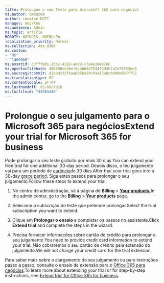 ```yaml
---
title: Prolongue o seu Teste para microsoft 365 para negócios
ms.author: cmcatee
author: cmcatee-MSFT
manager: mnirkhe
ms.audience: Admin
ms.topic: article
ROBOTS: NOINDEX, NOFOLLOW
localization_priority: Normal
ms.collection: Adm_O365
ms.custom:
- "95"
- "1400006"
ms.assetid: c3fffed1-33b2-4382-ae99-c3a4816497e6
ms.openlocfilehash: 458806ee36efdcab64d7544f0d3b7a7e7d753ee9
ms.sourcegitcommit: d1aad215f8aa636ba89c93a13a0c9d90e997f752
ms.translationtype: MT
ms.contentlocale: pt-PT
ms.lasthandoff: 05/06/2020
ms.locfileid: "44063448"
---
```

# <a name="extend-your-trial-for-microsoft-365-for-business"></a><span data-ttu-id="8f17c-102">Prolongue o seu julgamento para o Microsoft 365 para negócios</span><span class="sxs-lookup"><span data-stu-id="8f17c-102">Extend your trial for Microsoft 365 for business</span></span>

<span data-ttu-id="8f17c-103">Pode prolongar o seu teste gratuito por mais 30 dias.</span><span class="sxs-lookup"><span data-stu-id="8f17c-103">You can extend your free trial for one additional 30-day period.</span></span> <span data-ttu-id="8f17c-104">Depois disso, o teu julgamento vai para um período de [carência](https://docs.microsoft.com/alchemyinsights/grace-period-for-microsoft-365-free-trial)de 30 dias.</span><span class="sxs-lookup"><span data-stu-id="8f17c-104">After that your trial goes into a 30-day [grace period](https://docs.microsoft.com/alchemyinsights/grace-period-for-microsoft-365-free-trial).</span></span> <span data-ttu-id="8f17c-105">Siga estes passos para prolongar o seu julgamento:</span><span class="sxs-lookup"><span data-stu-id="8f17c-105">Follow these steps to extend your trial:</span></span>
  
1. <span data-ttu-id="8f17c-106">No centro de administração, vá à página de **Billing** \> **[Your products.](https://go.microsoft.com/fwlink/p/?linkid=842054)**</span><span class="sxs-lookup"><span data-stu-id="8f17c-106">In the admin center, go to the **Billing** \> **[Your products](https://go.microsoft.com/fwlink/p/?linkid=842054)** page.</span></span>

2. <span data-ttu-id="8f17c-107">Selecione a subscrição do teste que pretende prolongar.</span><span class="sxs-lookup"><span data-stu-id="8f17c-107">Select the trial subscription you want to extend.</span></span>

3. <span data-ttu-id="8f17c-108">Clique em **Prolongar o ensaio** e completar os passos no assistente.</span><span class="sxs-lookup"><span data-stu-id="8f17c-108">Click **Extend trial** and complete the steps in the wizard.</span></span>

4. <span data-ttu-id="8f17c-109">Precisa fornecer informações sobre cartão de crédito para prolongar o seu julgamento.</span><span class="sxs-lookup"><span data-stu-id="8f17c-109">You need to provide credit card information to extend your trial.</span></span> <span data-ttu-id="8f17c-110">Não cobraremos o seu cartão de crédito pela extensão do julgamento.</span><span class="sxs-lookup"><span data-stu-id="8f17c-110">We will not charge your credit card for the trial extension.</span></span>

<span data-ttu-id="8f17c-111">Para saber mais sobre o alargamento do seu julgamento ou para instruções passo a passo, consulte o ensaio de extensão para o [Office 365 para negócios](https://docs.microsoft.com/microsoft-365/commerce/extend-your-trial).</span><span class="sxs-lookup"><span data-stu-id="8f17c-111">To learn more about extending your trial or for step-by-step instructions, see [Extend trial for Office 365 for business](https://docs.microsoft.com/microsoft-365/commerce/extend-your-trial).</span></span>
